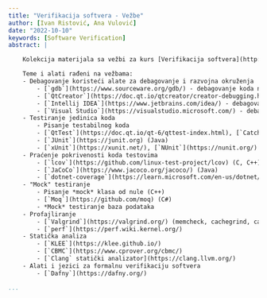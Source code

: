 ```yaml
---
title: "Verifikacija softvera - Vežbe"
author: [Ivan Ristović, Ana Vulović]
date: "2022-10-10"
keywords: [Software Verification]
abstract: |

    Kolekcija materijala sa vežbi za kurs [Verifikacija softvera](http://www.verifikacijasoftvera.matf.bg.ac.rs/) na Matematičkom fakultetu, Univerziteta u Beogradu.

    Teme i alati rađeni na vežbama:
    - Debagovanje koristeći alate za debagovanje i razvojna okruženja
        - [`gdb`](https://www.sourceware.org/gdb/) - debagovanje koda na niskom nivou
        - [`QtCreator`](https://doc.qt.io/qtcreator/creator-debugging.html) - debagovanje C/C++ kodova
        - [`Intellij IDEA`](https://www.jetbrains.com/idea/) - debagovanje Java koda
        - [`Visual Studio`](https://visualstudio.microsoft.com/) - debagovanje C, C++ i C# kodova
    - Testiranje jedinica koda
        - Pisanje testabilnog koda
        - [`QtTest`](https://doc.qt.io/qt-6/qttest-index.html), [`Catch`](https://github.com/catchorg/Catch2) (C, C++)
        - [`JUnit`](https://junit.org) (Java)
        - [`xUnit`](https://xunit.net/), [`NUnit`](https://nunit.org/) (C#)
    - Praćenje pokrivenosti koda testovima
        - [`lcov`](https://github.com/linux-test-project/lcov) (C, C++)
        - [`JaCoCo`](https://www.jacoco.org/jacoco/) (Java)
        - [`dotnet-coverage`](https://learn.microsoft.com/en-us/dotnet/core/additional-tools/dotnet-coverage) (C#)
    - "Mock" testiranje
        - Pisanje *mock* klasa od nule (C++)
        - [`Moq`](https://github.com/moq) (C#)
        - *Mock* testiranje baza podataka
    - Profajliranje
        - [`Valgrind`](https://valgrind.org/) (memcheck, cachegrind, callgrind, hellgrind, drd)
        - [`perf`](https://perf.wiki.kernel.org/)
    - Statička analiza
        - [`KLEE`](https://klee.github.io/)
        - [`CBMC`](https://www.cprover.org/cbmc/)
        - [`Clang` statički analizator](https://clang.llvm.org/)
    - Alati i jezici za formalnu verifikaciju softvera
        - [`Dafny`](https://dafny.org/)

...
```




